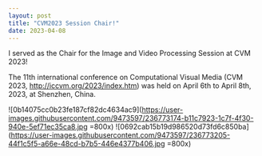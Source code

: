 ```yaml
---
layout: post
title: "CVM2023 Session Chair!"
date: 2023-04-08
---
```


I served as the Chair for the Image and Video Processing Session at CVM 2023!

The 11th international conference on Computational Visual Media (CVM 2023, http://iccvm.org/2023/index.htm) was held on April 6th to April 8th, 2023, at Shenzhen, China.

![0b14075cc0b23fe187cf82dc4634ac9](https://user-images.githubusercontent.com/9473597/236773174-b11c7923-1c7f-4f30-940e-5ef71ec35ca8.jpg =800x)
![0692cab15b19d986520d73fd6c850ba](https://user-images.githubusercontent.com/9473597/236773205-44f1c5f5-a66e-48cd-b7b5-446e4377b406.jpg =800x)
